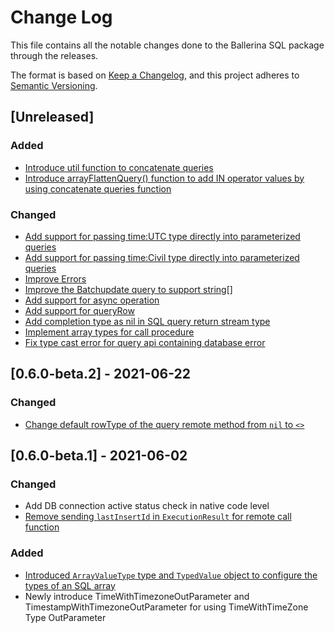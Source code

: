 # Change Log
This file contains all the notable changes done to the Ballerina SQL package through the releases.

The format is based on [Keep a Changelog](https://keepachangelog.com/en/1.0.0/),
and this project adheres to [Semantic Versioning](https://semver.org/spec/v2.0.0.html).

## [Unreleased]

### Added
- [Introduce util function to concatenate queries](https://github.com/ballerina-platform/ballerina-standard-library/issues/1886)
- [Introduce arrayFlattenQuery() function to add IN operator values by using concatenate queries function](https://github.com/ballerina-platform/ballerina-standard-library/issues/1886)

### Changed
- [Add support for passing time:UTC type directly into parameterized queries](https://github.com/ballerina-platform/ballerina-standard-library/issues/1800)
- [Add support for passing time:Civil type directly into parameterized queries](https://github.com/ballerina-platform/ballerina-standard-library/issues/1799)
- [Improve Errors](https://github.com/ballerina-platform/ballerina-standard-library/issues/1758)
- [Improve the Batchupdate query to support string[]](https://github.com/ballerina-platform/ballerina-standard-library/issues/1529)
- [Add support for async operation](https://github.com/ballerina-platform/ballerina-standard-library/issues/120)
- [Add support for queryRow](https://github.com/ballerina-platform/ballerina-standard-library/issues/1604)
- [Add completion type as nil in SQL query return stream type](https://github.com/ballerina-platform/ballerina-standard-library/issues/1654)
- [Implement array types for call procedure](https://github.com/ballerina-platform/ballerina-standard-library/issues/1516)
- [Fix type cast error for query api containing database error](https://github.com/ballerina-platform/ballerina-standard-library/issues/1759)

## [0.6.0-beta.2] - 2021-06-22

### Changed
- [Change default rowType of the query remote method from `nil` to `<>`](https://github.com/ballerina-platform/ballerina-standard-library/issues/1445)

## [0.6.0-beta.1] - 2021-06-02

### Changed
- Add DB connection active status check in native code level
- [Remove sending `lastInsertId` in `ExecutionResult` for remote call function](https://github.com/ballerina-platform/ballerina-standard-library/issues/1409)

### Added
- [Introduced `ArrayValueType` type and `TypedValue` object to configure the types of an SQL array](https://github.com/ballerina-platform/ballerina-standard-library/issues/104)
- Newly introduce TimeWithTimezoneOutParameter and TimestampWithTimezoneOutParameter for using TimeWithTimeZone Type OutParameter
